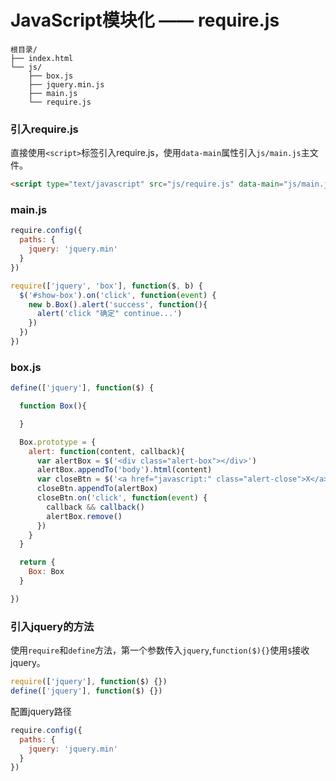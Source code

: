 # JavaScript模块化 —— require.js

```
根目录/
├── index.html
└── js/
    ├── box.js
    ├── jquery.min.js
    ├── main.js
    └── require.js
```

### 引入require.js

直接使用`<script>`标签引入require.js，使用`data-main`属性引入`js/main.js`主文件。

``` html
<script type="text/javascript" src="js/require.js" data-main="js/main.js"></script>
```

### main.js

``` javascript
require.config({
  paths: {
    jquery: 'jquery.min'
  }
})

require(['jquery', 'box'], function($, b) {
  $('#show-box').on('click', function(event) {
    new b.Box().alert('success', function(){
      alert('click "确定" continue...')
    })
  })
})
```

### box.js

``` javascript
define(['jquery'], function($) {

  function Box(){

  }

  Box.prototype = {
    alert: function(content, callback){
      var alertBox = $('<div class="alert-box"></div>')
      alertBox.appendTo('body').html(content)
      var closeBtn = $('<a href="javascript:" class="alert-close">X</a>')
      closeBtn.appendTo(alertBox)
      closeBtn.on('click', function(event) {
        callback && callback()
        alertBox.remove()
      })
    }
  }

  return {
    Box: Box
  }

})
```

### 引入jquery的方法

使用`require`和`define`方法，第一个参数传入`jquery`,`function($){}`使用`$`接收jquery。

``` javascript
require(['jquery'], function($) {})
define(['jquery'], function($) {})
```

配置jquery路径

``` javascript
require.config({
  paths: {
    jquery: 'jquery.min'
  }
})
```
